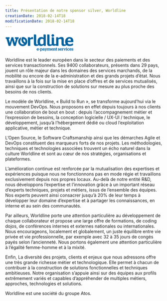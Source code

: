 ```yaml
---
title: Présentation de notre sponsor silver, Worldline
creationDate: 2018-02-14T18
modificationDate: 2018-02-14T18
---
```


![logo apside](../../../img/logo-worldline.png)

Worldline est le leader européen dans le secteur des paiements et des services transactionnels. Ses 9400 collaborateurs, présents dans 29 pays, jouent un rôle majeur dans les domaines des services marchands, de la mobilité ou encore de la e-administration et des grands projets d’état. Nous travaillons à la fois sur la mise en place d’offres et de services mutualisés, ainsi que sur la construction de solutions sur mesure au plus proche des besoins de nos clients.
 
Le modèle de Worldline, « Build to Run », se transforme aujourd’hui via le mouvement DevOps. Nous proposons en effet depuis toujours à nos clients une collaboration de bout en bout : depuis l’accompagnement métier et l’expression de besoins, la conception logicielle / UX-UI / technique, le développement, jusqu’à l’hébergement dédié ou cloud l’exploitation applicative, métier et technique.
 
L’Open Source, le Software Craftsmanship ainsi que les démarches Agile et DevOps constituent des marqueurs forts de nos projets. Les méthodologies, techniques et technologies associées trouvent un écho naturel dans la culture Worldline et sont au cœur de nos stratégies, organisations et plateformes.
 
L’amélioration continue est renforcée par la mutualisation des expertises et expériences puisque nous ne fonctionnons pas en mode régie et travaillons exclusivement depuis nos propres locaux. Au-delà de notre entité R&D, nous développons l’expertise et l’innovation grâce à un important réseau d’experts techniques, projets et métiers, issus de l’ensemble des équipes.  Nos experts peuvent ainsi consacrer jusqu’à 20% de leur temps à développer leur domaine d’expertise et à partager les connaissances, en interne et au sein des communautés.
 
Par ailleurs, Worldline porte une attention particulière au développement de chaque collaborateur et propose une large offre de formations, de coding dojos, de conférences internes et externes nationales ou internationales. Nous encourageons, localement et globalement, un juste équilibre entre vie privée et vie professionnelle, par exemple avec 32 à 35 jours de congés payés selon l’ancienneté. Nous portons également une attention particulière à l’égalité femme-homme et à la mixité.
 
Enfin, La diversité des projets, clients et enjeux que nous adressons offre une très grande richesse métier et technologique. Elle permet à chacun de contribuer à la construction de solutions fonctionnelles et techniques ambitieuses. Notre organisation s’appuie ainsi sur des équipes aux profils extrêmement variés et capables d’appréhender de multiples métiers, approches, technologies et solutions.
 
Worldline est une société du groupe Atos.

